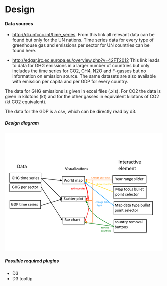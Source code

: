 # Design  

#### Data sources
- http://di.unfccc.int/time_series.
From this link all relevant data can be found but only for the UN nations.
Time series data for every type of greenhouse gas and emissions per sector
for UN countries can be found here.

- http://edgar.jrc.ec.europa.eu/overview.php?v=42FT2012
This link leads to data for GHG emissions in a larger number of countries but
only includes the time series for CO2, CH4, N2O and F-gasses but no information
on emission source. The same datasets are also available with emission per
capita and per GDP for every country.


The data for GHG emissions is given in excel files (.xls).
For CO2 the data is given in kilotons (kt) and for the other gasses
in equivalent kilotons of CO2 (kt CO2 equivalent).

The data for the GDP is a csv, which can be directly read by d3.

##### Design diagram
![](doc/designSketch.png)

##### Possible required plugins
- D3
- D3 tooltip
